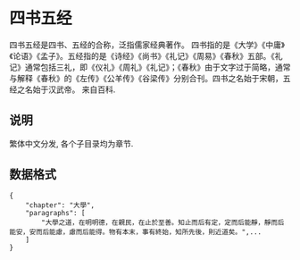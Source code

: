 四书五经
========

四书五经是四书、五经的合称，泛指儒家经典著作。
四书指的是《大学》《中庸》《论语》《孟子》。五经指的是《诗经》《尚书》《礼记》《周易》《春秋》五部。《礼记》通常包括三礼，即《仪礼》《周礼》《礼记》；《春秋》由于文字过于简略，通常与解释《春秋》的《左传》《公羊传》《谷梁传》分别合刊。四书之名始于宋朝，五经之名始于汉武帝。 来自百科.

## 说明

繁体中文分发, 各个子目录均为章节.

## 数据格式

```
{
    "chapter": "大學",
	"paragraphs": [
		"大學之道，在明明德，在親民，在止於至善。知止而后有定，定而后能靜，靜而后能安，安而后能慮，慮而后能得。物有本末，事有終始，知所先後，則近道矣。",...
    ]
}
```
